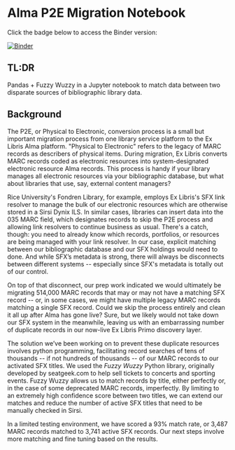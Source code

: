 # Alma P2E Migration Notebook

Click the badge below to access the Binder version:

[![Binder](https://mybinder.org/badge_logo.svg)](https://mybinder.org/v2/gh/scottythered/alma-P2E-migration/master)

## TL:DR
Pandas + Fuzzy Wuzzy in a Jupyter notebook to match data between two disparate sources of bibliographic library data.

## Background
The P2E, or Physical to Electronic, conversion process is a small but important migration process from one library service platform to the Ex Libris Alma platform. "Physical to Electronic" refers to the legacy of MARC records as describers of physical items. During migration, Ex Libris converts MARC records coded as electronic resources into system-designated electronic resource Alma records. This process is handy if your library manages all electronic resources via your bibliographic database, but what about libraries that use, say, external content managers?

Rice University's Fondren Library, for example, employs Ex Libris's SFX link resolver to manage the bulk of our electronic resources which are otherwise stored in a Sirsi Dynix ILS. In similar cases, libraries can insert data into the 035 MARC field, which designates records to skip the P2E process and allowing link resolvers to continue business as usual. There's a catch, though: you need to already know which records, portfolios, or resources are being managed with your link resolver. In our case, explicit matching between our bibliographic database and our SFX holdings would need to done. And while SFX’s metadata is strong, there will always be disconnects between different systems -- especially since SFX's metadata is totally out of our control.

On top of that disconnect, our prep work indicated we would ultimately be migrating 514,000 MARC records that may or may not have a matching SFX record -- or, in some cases, we might have multiple legacy MARC records matching a single SFX record. Could we skip the process entirely and clean it all up after Alma has gone live? Sure, but we likely would not take down our SFX system in the meanwhile, leaving us with an embarrassing number of duplicate records in our now-live Ex Libris Primo discovery layer.

The solution we’ve been working on to prevent these duplicate resources involves python programming, facilitating record searches of tens of thousands -- if not hundreds of thousands -- of our MARC records to our activated SFX titles. We used the *Fuzzy Wuzzy* Python library, originally developed by seatgeek.com to help sell tickets to concerts and sporting events. Fuzzy Wuzzy allows us to match records by title, either perfectly or, in the case of some deprecated MARC records, imperfectly. By limiting to an extremely high confidence score between two titles, we can extend our matches and reduce the number of active SFX titles that need to be manually checked in Sirsi.

In a limited testing environment, we have scored a 93% match rate, or 3,487 MARC records matched to 3,741 active SFX records. Our next steps involve more matching and fine tuning based on the results.
